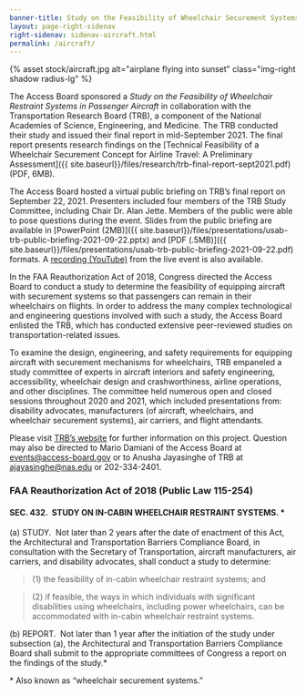 ```yaml
---
banner-title: Study on the Feasibility of Wheelchair Securement Systems on Aircraft
layout: page-right-sidenav
right-sidenav: sidenav-aircraft.html
permalink: /aircraft/
---
```


{% asset stock/aircraft.jpg alt="airplane flying into sunset" class="img-right shadow radius-lg" %}

The Access Board sponsored a *Study on the Feasibility of Wheelchair Restraint Systems in Passenger Aircraft* in collaboration with the Transportation Research Board (TRB), a component of the National Academies of Science, Engineering, and Medicine.  The TRB conducted their study and issued their final report in mid-September 2021.  The final report presents research findings on the [Technical Feasibility of a Wheelchair Securement Concept for Airline Travel: A Preliminary Assessment]({{ site.baseurl}}/files/research/trb-final-report-sept2021.pdf) (PDF, 6MB).

The Access Board hosted a virtual public briefing on TRB’s final report on September 22, 2021.  Presenters included four members of the TRB Study Committee, including Chair Dr. Alan Jette. Members of the public were able to pose questions during the event. Slides from the public briefing are available in [PowerPoint (2MB)]({{ site.baseurl}}/files/presentations/usab-trb-public-briefing-2021-09-22.pptx) and [PDF (.5MB)]({{ site.baseurl}}/files/presentations/usab-trb-public-briefing-2021-09-22.pdf) formats.  A [recording (YouTube)](https://www.youtube.com/watch?v=VBJBi-DQRRk) from the live event is also available.

In the FAA Reauthorization Act of 2018, Congress directed the Access Board to conduct a study to determine the feasibility of equipping aircraft with securement systems so that passengers can remain in their wheelchairs on flights.  In order to address the many complex technological and engineering questions involved with such a study, the Access Board enlisted the TRB, which has conducted extensive peer-reviewed studies on transportation-related issues. 

To examine the design, engineering, and safety requirements for equipping aircraft with securement mechanisms for wheelchairs, TRB empaneled a study committee of experts in aircraft interiors and safety engineering, accessibility, wheelchair design and crashworthiness, airline operations, and other disciplines.  The committee held numerous open and closed sessions throughout 2020 and 2021, which included presentations from:  disability advocates, manufacturers (of aircraft, wheelchairs, and wheelchair securement systems),  air carriers, and flight attendants. 

Please visit [TRB’s website](https://www8.nationalacademies.org/pa/projectview.aspx?key=51840) for further information on this project.  Question may also be directed to Mario Damiani of the Access Board at <events@access-board.gov> or to Anusha Jayasinghe of TRB at <ajayasinghe@nas.edu> or 202-334-2401. 

### FAA Reauthorization Act of 2018 (Public Law 115-254) 

#### SEC. 432.&nbsp; STUDY ON IN-CABIN WHEELCHAIR RESTRAINT SYSTEMS. *

(a) STUDY.&nbsp;  Not later than 2 years after the date of enactment of this Act, the Architectural and Transportation Barriers Compliance Board, in consultation with the Secretary of Transportation, aircraft manufacturers, air carriers, and disability advocates, shall conduct a study to determine:

> (1) the feasibility of in-cabin wheelchair restraint systems; and

> (2) if feasible, the ways in which individuals with significant disabilities using wheelchairs, including power wheelchairs, can be accommodated with in-cabin wheelchair restraint systems.

(b) REPORT.&nbsp; Not later than 1 year after the initiation of the study under subsection (a), the Architectural and Transportation Barriers Compliance Board shall submit to the appropriate committees of Congress a report on the findings of the study.*

\* Also known as “wheelchair securement systems.” 

